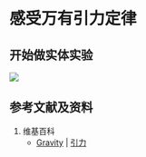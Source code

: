 # 感受万有引力定律

## 开始做实体实验

![](/images/力学/万有引力/感受万有引力定律/1a1.jpg)

## 参考文献及资料

1. 维基百科
	- [Gravity](https://en.wikipedia.org/wiki/Gravity) | [引力](https://zh.wikipedia.org/wiki/%E5%BC%95%E5%8A%9B)